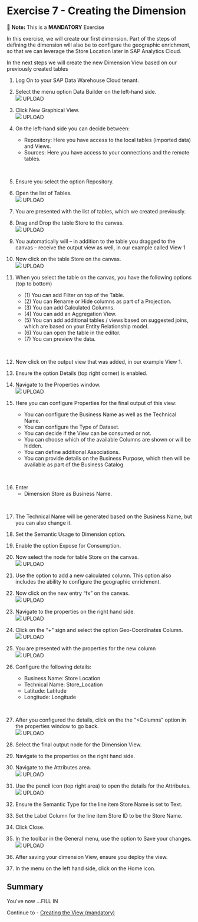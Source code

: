 # Exercise 7 - Creating the Dimension 

:memo: **Note:** This is a <strong>MANDATORY</strong>  Exercise

In this exercise, we will create our first dimension. Part of the steps of defining the dimension will also be to configure the
geographic enrichment, so that we can leverage the Store Location later in SAP Analytics Cloud.

In the next steps we will create the new Dimension View based on our previously created tables
1. Log On to your SAP Data Warehouse Cloud tenant.
2. Select the menu option Data Builder on the left-hand side.
<br>![](images/00_00_0071.png) UPLOAD

3. Click New Graphical View.
<br>![](images/00_00_0072.png) UPLOAD

4. On the left-hand side you can decide between:<br><ul><li>Repository: Here you have access to the local tables (imported data) and Views.</li><li>Sources: Here you have access to your connections and the remote tables.
<br>

5. Ensure you select the option Repository.
6. Open the list of Tables.
<br>![](images/00_00_0073.png) UPLOAD

7. You are presented with the list of tables, which we created previously.
8. Drag and Drop the table Store to the canvas.
<br>![](images/00_00_0074.png) UPLOAD

9. You automatically will – in addition to the table you dragged to the canvas – receive the output view as well, in our example called View 1
10. Now click on the table Store on the canvas.
<br>![](images/00_00_0075.png) UPLOAD

11. When you select the table on the canvas, you have the following options (top to bottom)<br><ul><li>(1) You can add Filter on top of the Table.</li><li>(2) You can Rename or Hide columns as part of a Projection.</li><li>(3) You can add Calculated Columns.</li><li>(4) You can add an Aggregation View.</li><li>(5) You can add additional tables / views based on suggested joins, which are based on your Entity
Relationship model.</li><li>(6) You can open the table in the editor.</li><li>(7) You can preview the data.
<br>

12. Now click on the output view that was added, in our example View 1.
13. Ensure the option Details (top right corner) is enabled.
14. Navigate to the Properties window.
<br>![](images/00_00_0076.png) UPLOAD

15. Here you can configure Properties for the final output of this view:<br><ul><li> You can configure the Business Name as well as the Technical Name.</li><li> You can configure the Type of Dataset.</li><li> You can decide if the View can be consumed or not.</li><li> You can choose which of the available Columns are shown or will be hidden.</li><li> You can define additional Associations.</li><li> You can provide details on the Business Purpose, which then will be available as part of the Business Catalog.
<br>

16. Enter 
<br><ul><li> Dimension Store as Business Name.
<br>

17. The Technical Name will be generated based on the Business Name, but you can also change it.
18. Set the Semantic Usage to Dimension option.
19. Enable the option Expose for Consumption.
20. Now select the node for table Store on the canvas.
<br>![](images/00_00_0077.png) UPLOAD

21. Use the option to add a new calculated column. This option also includes the ability to configure the geographic enrichment.
22. Now click on the new entry “fx” on the canvas.
<br>![](images/00_00_0078.png) UPLOAD

23. Navigate to the properties on the right hand side.
<br>![](images/00_00_0079.png) UPLOAD

24. Click on the “+” sign and select the option Geo-Coordinates Column.
<br>![](images/00_00_0771.png) UPLOAD

25. You are presented with the properties for the new column
<br>![](images/00_00_0772.png) UPLOAD

26. Configure the following details:<br><ul><li> Business Name: Store Location</li><li> Technical Name: Store_Location</li><li> Latitude: Latitude</li><li> Longitude: Longitude
<br>

27. After you configured the details, click on the the “<Columns” option in the properties window to go back.
<br>![](images/00_00_0773.png) UPLOAD

28. Select the final output node for the Dimension View.
29. Navigate to the properties on the right hand side.
30. Navigate to the Attributes area.
<br>![](images/00_00_0774.png) UPLOAD

31. Use the pencil icon (top right area) to open the details for the Attributes.
<br>![](images/00_00_0775.png) UPLOAD

32. Ensure the Semantic Type for the line item Store Name is set to Text.
33. Set the Label Column for the line item Store ID to be the Store Name.
34. Click Close.
35. In the toolbar in the General menu, use the option to Save your changes.
<br>![](images/00_00_0776.png) UPLOAD

36. After saving your dimension View, ensure you deploy the view.
37. In the menu on the left hand side, click on the Home icon.


## Summary

You've now ...FILL IN

Continue to - [Creating the View (mandatory) ](../ex08/README.md)

